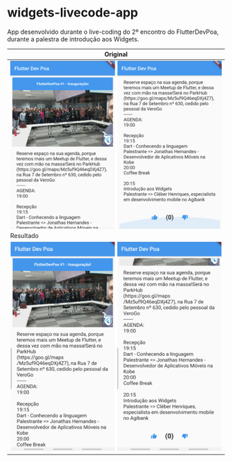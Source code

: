# widgets-livecode-app
App desenvolvido durante o live-coding do 2º encontro do FlutterDevPoa, durante a palestra de introdução aos Widgets.

| Original                         |  
| ---------------------------------|
| ![original](images/Template.png) |
| Resultado                        |  
| ![resultado](images/App.png)     |
